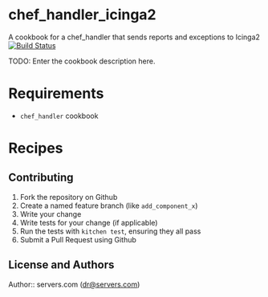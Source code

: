 # chef_handler_icinga2
A cookbook for a chef_handler that sends reports and exceptions to Icinga2
[![Build Status](https://travis-ci.org/evertrue/chef_icinga2_handler.svg)](https://travis-ci.org/evertrue/chef_icinga2_handler)

TODO: Enter the cookbook description here.

# Requirements

* `chef_handler` cookbook

# Recipes

## Contributing

1. Fork the repository on Github
2. Create a named feature branch (like `add_component_x`)
3. Write your change
4. Write tests for your change (if applicable)
5. Run the tests with `kitchen test`, ensuring they all pass
6. Submit a Pull Request using Github

## License and Authors

Author:: servers.com (dr@servers.com)
